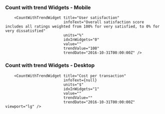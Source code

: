 ### Count with trend Widgets - Mobile

        <CountWithTrendWidget title="User satisfaction" 
                              infoText="Overall satisfaction score includes all ratings weighted from 100% for very satisfied, to 0% for very dissatisfied"
                              units="%"
                              idxInWidgets="0" 
                              value="" 
                              trendValue="100" 
                              trendDate="2016-10-31T00:00:00Z" />

### Count with trend Widgets - Desktop

        <CountWithTrendWidget title="Cost per transaction"
                              infoText={null}
                              units="$"
                              idxInWidgets="1"
                              value=""
                              trendValue=""
                              trendDate="2016-10-31T00:00:00Z" viewport="lg" />


